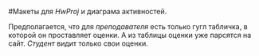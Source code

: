 #Макеты для *HwProj* и диаграма активностей.

Предполагается, что для *преподавателя* есть только гугл табличка, в которой он проставляет оценки.
А из таблицы оценки уже парсятся на сайт. *Студент* видит только свои оценки. 


